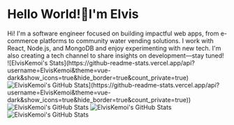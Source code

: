 <h1>Hello World!👋I'm Elvis </h1

<h2>Hi! I'm a software engineer focused on building impactful web apps, from e-commerce platforms to community water vending solutions. I work with React, Node.js, and MongoDB and enjoy experimenting with new tech. I'm also creating a tech channel to share insights on development—stay tuned! </h2>
![ElvisKemoi's Stats](https://github-readme-stats.vercel.app/api?username=ElvisKemoi&theme=vue-dark&show_icons=true&hide_border=true&count_private=true)





<img src="[https://github-readme-streak-stats.herokuapp.com/?user=ElvisKemoi&theme=cobalt&hide_border=true" alt="ElvisKemoi's GitHub Stats](https://github-readme-stats.vercel.app/api?username=ElvisKemoi&theme=vue-dark&show_icons=true&hide_border=true&count_private=true))" />
<img src="https://github-readme-streak-stats.herokuapp.com/?user=ElvisKemoi&theme=cobalt&hide_border=true" alt="ElvisKemoi's GitHub Stats" />
<img src="https://github-readme-stats.vercel.app/api/top-langs/?username=ElvisKemoi&theme=cobalt&show_icons=true&hide_border=true&layout=compact" alt="ElvisKemoi's GitHub Stats" />

<img src="https://github-readme-stats.vercel.app/api?username=ElvisKemoi&theme=cobalt&show_icons=true&hide_border=true&count_private=true" alt="ElvisKemoi's GitHub Stats" />




<!---
ElvisKemoi/ElvisKemoi is a ✨ special ✨ repository because its `README.md` (this file) appears on your GitHub profile.
You can click the Preview link to take a look at your changes.
--->
